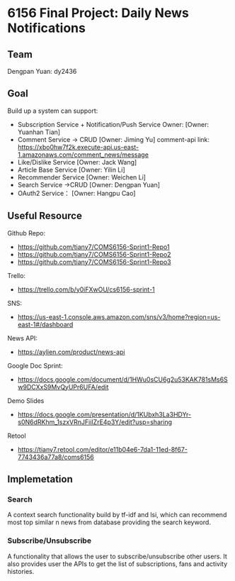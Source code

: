 # 6156 Final Project: Daily News Notifications

## Team
Dengpan Yuan: dy2436

## Goal
Build up a system can support: 
- Subscription Service + Notification/Push Service  Owner: [Owner: Yuanhan Tian]
- Comment Service -> CRUD [Owner: Jiming Yu] comment-api link: https://xbo0hw7f2k.execute-api.us-east-1.amazonaws.com/comment_news/message
- Like/Dislike Service  [Owner: Jack Wang] 
- Article Base Service  [Owner: Yilin Li]
- Recommender Service  [Owner: Weichen Li]
- Search Service ->CRUD [Owner: Dengpan Yuan]
- OAuth2 Service： [Owner: Hangpu Cao]

## Useful Resource
Github Repo: 
  - https://github.com/tiany7/COMS6156-Sprint1-Repo1 
  - https://github.com/tiany7/COMS6156-Sprint1-Repo2
  - https://github.com/tiany7/COMS6156-Sprint1-Repo3


Trello:
- https://trello.com/b/y0iFXwOU/cs6156-sprint-1

SNS:
- https://us-east-1.console.aws.amazon.com/sns/v3/home?region=us-east-1#/dashboard



News API:
- https://aylien.com/product/news-api

Google Doc Sprint:
- https://docs.google.com/document/d/1HWu0sCU6g2u53KAK781sMs6Sw9DCXxS9MvQyUPr6UFA/edit

Demo Slides
- https://docs.google.com/presentation/d/1KUbxh3La3HDYr-s0N6dRKhm_1szxVRnJFiiIZrE4p3Y/edit?usp=sharing

Retool
- https://tiany7.retool.com/editor/e11b04e6-7da1-11ed-8f67-7743436a77a8/coms6156

## Implemetation

### Search
A context search functionality build by tf-idf and lsi, which can recommend most top similar n news from database providing the search keyword. 

### Subscribe/Unsubscribe
A functionality that allows the user to subscribe/unsubscribe other users. It also provides user the APIs to get the list of subscriptions, fans and activity histories. 
